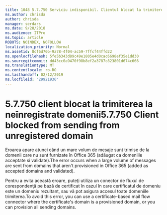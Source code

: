 ```yaml
---
title: 1048 5.7.750 Serviciu indisponibil. Clientul blocat la trimiterea la neînregistrate de domenii
ms.author: chrisda
author: chrisda
manager: serdars
ms.date: 9/28/2018
ms.audience: ITPro
ms.topic: article
ROBOTS: NOINDEX, NOFOLLOW
localization_priority: Normal
ms.assetid: 8cf6d70b-9a78-4f04-ac59-7ffcf44ffd22
ms.openlocfilehash: 5fe5b343d89c49e1805e4d0cac6698ef35e1dd30
ms.sourcegitcommit: dd43cc0a9470f98b8ef2a3787c823801d674c666
ms.translationtype: MT
ms.contentlocale: ro-RO
ms.lasthandoff: 02/12/2019
ms.locfileid: "29921936"
---
```

# <a name="57750-client-blocked-from-sending-from-unregistered-domain"></a><span data-ttu-id="e9e73-103">5.7.750 client blocat la trimiterea la neînregistrate domenii</span><span class="sxs-lookup"><span data-stu-id="e9e73-103">5.7.750 Client blocked from sending from unregistered domain</span></span>

<span data-ttu-id="e9e73-104">Eroarea apare atunci când un mare volum de mesaje sunt trimise de la domenii care nu sunt furnizate în Office 365 (adăugat ca domeniile acceptate si validate).</span><span class="sxs-lookup"><span data-stu-id="e9e73-104">The error occurs when a large volume of messages are sent from domains that aren't provisioned in Office 365 (added as accepted domains and validated).</span></span>
  
<span data-ttu-id="e9e73-105">Pentru a evita această eroare, puteţi utiliza un conector de fluxul de corespondenţă pe bază de certificat în cazul în care certificatul de domeniu este un domeniu rezultant, sau vă pot asigura accesul toate domeniile trimiterea.</span><span class="sxs-lookup"><span data-stu-id="e9e73-105">To avoid this error, you can use a certificate-based mail flow connector where the certificate's domain is a provisioned domain, or you can provision all sending domains.</span></span>
  

